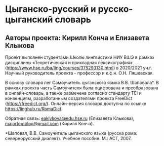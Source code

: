 # Цыганско-русский и русско-цыганский словарь #
## Авторы проекта: Кирилл Конча и Елизавета Клыкова ##
Проект выполнен студентами Школы лингвистики НИУ ВШЭ в рамках дисциплины «Теоретическая и прикладная лексикография» (https://www.hse.ru/ba/ling/courses/375293130.html) в 2020/2021 уч.г. Научный руководитель проекта - профессор и к.ф.н. О.Н. Ляшевская.

В основу словаря лег Самоучитель цыганского языка В.В. Шаповала\*. В рамках проекта часть Самоучителя была оцифрована и преобразована в онлайн-словарь, а также размечена согласно стандарту TEI и конвенциям, разработанным создателями проекта FreeDict (https://freedict.org/). Онлайн-версия словаря доступна по ссылке https://linghub.ru/RomaDict.



Обратная связь: eaklykova@edu.hse.ru (Елизавета Клыкова), majortomblog@gmail.com (Кирилл Конча).

\*Шаповал, В.В. Самоучитель цыганского языка (русска рома: севернорусский диалект). Учебное пособие. М.: АСТ, 2007.
